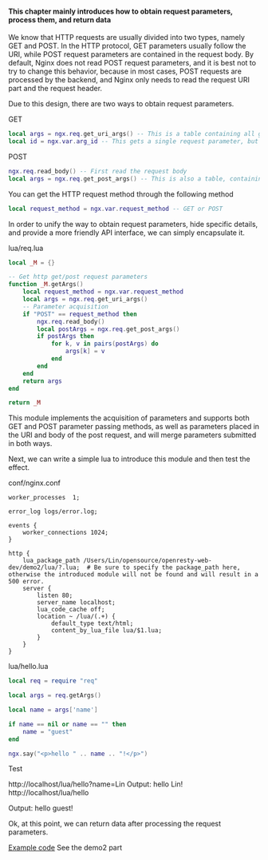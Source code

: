 #### This chapter mainly introduces how to obtain request parameters, process them, and return data

We know that HTTP requests are usually divided into two types, namely GET and POST. In the HTTP protocol, GET parameters usually follow the URI, while POST request parameters are contained in the request body. By default, Nginx does not read POST request parameters, and it is best not to try to change this behavior, because in most cases, POST requests are processed by the backend, and Nginx only needs to read the request URI part and the request header.

Due to this design, there are two ways to obtain request parameters.

GET
```lua
local args = ngx.req.get_uri_args() -- This is a table containing all get request parameters
local id = ngx.var.arg_id -- This gets a single request parameter, but if this parameter is not passed, it will report an error. The above method is recommended.
```

POST
```lua
ngx.req.read_body() -- First read the request body
local args = ngx.req.get_post_args() -- This is also a table, containing all post request parameters
```

You can get the HTTP request method through the following method
```lua
local request_method = ngx.var.request_method -- GET or POST
```

In order to unify the way to obtain request parameters, hide specific details, and provide a more friendly API interface, we can simply encapsulate it.

lua/req.lua
```lua
local _M = {}

-- Get http get/post request parameters
function _M.getArgs()
    local request_method = ngx.var.request_method
    local args = ngx.req.get_uri_args()
    -- Parameter acquisition
    if "POST" == request_method then
        ngx.req.read_body()
        local postArgs = ngx.req.get_post_args()
        if postArgs then
            for k, v in pairs(postArgs) do
                args[k] = v
            end
        end
    end
    return args
end

return _M
```

This module implements the acquisition of parameters and supports both GET and POST parameter passing methods, as well as parameters placed in the URI and body of the post request, and will merge parameters submitted in both ways.

Next, we can write a simple lua to introduce this module and then test the effect.

conf/nginx.conf
```nginx
worker_processes  1;

error_log logs/error.log;

events {
    worker_connections 1024;
}

http {
    lua_package_path /Users/Lin/opensource/openresty-web-dev/demo2/lua/?.lua;  # Be sure to specify the package_path here, otherwise the introduced module will not be found and will result in a 500 error.
    server {
        listen 80;
        server_name localhost;
        lua_code_cache off;
        location ~ /lua/(.+) {
        	default_type text/html;	
		    content_by_lua_file lua/$1.lua;
		}
    }
}
```

lua/hello.lua
```lua
local req = require "req"

local args = req.getArgs()

local name = args['name']

if name == nil or name == "" then
	name = "guest"
end

ngx.say("<p>hello " .. name .. "!</p>")
```

Test

http://localhost/lua/hello?name=Lin
Output: hello Lin!
http://localhost/lua/hello

Output: hello guest!

Ok, at this point, we can return data after processing the request parameters.

[Example code](https://github.com/362228416/openresty-web-dev) See the demo2 part